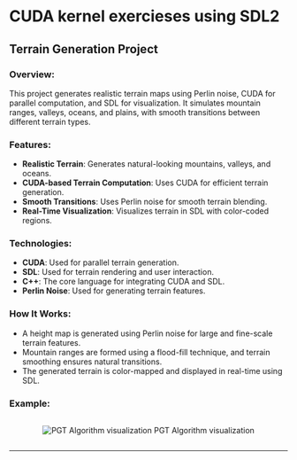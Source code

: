 # CUDA kernel exercieses using SDL2

## Terrain Generation Project

### Overview:
This project generates realistic terrain maps using Perlin noise, CUDA for parallel computation, and SDL for visualization. It simulates mountain ranges, valleys, oceans, and plains, with smooth transitions between different terrain types.

### Features:
- **Realistic Terrain**: Generates natural-looking mountains, valleys, and oceans.
- **CUDA-based Terrain Computation**: Uses CUDA for efficient terrain generation.
- **Smooth Transitions**: Uses Perlin noise for smooth terrain blending.
- **Real-Time Visualization**: Visualizes terrain in SDL with color-coded regions.

### Technologies:
- **CUDA**: Used for parallel terrain generation.
- **SDL**: Used for terrain rendering and user interaction.
- **C++**: The core language for integrating CUDA and SDL.
- **Perlin Noise**: Used for generating terrain features.

### How It Works:
- A height map is generated using Perlin noise for large and fine-scale terrain features.
- Mountain ranges are formed using a flood-fill technique, and terrain smoothing ensures natural transitions.
- The generated terrain is color-mapped and displayed in real-time using SDL.

### Example:
<div style="text-align: center;">
  <img src="https://github.com/user-attachments/assets/69356c44-4276-4bf7-9b68-486a555e9dad" alt="PGT Algorithm visualization" />
  <p style="display: inline-block;">PGT Algorithm visualization</p>
</div>

---
